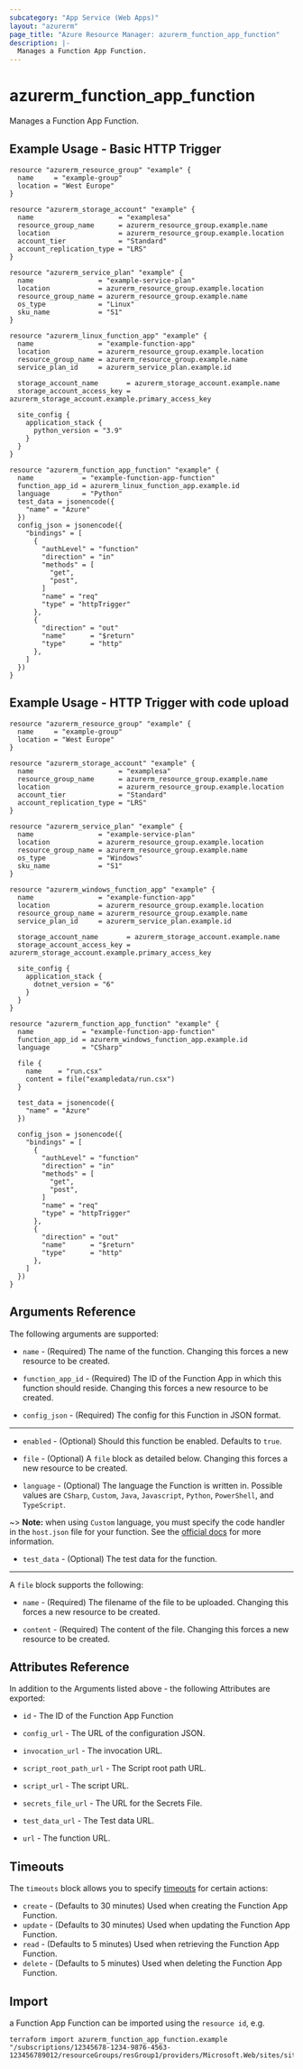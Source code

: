 ```yaml
---
subcategory: "App Service (Web Apps)"
layout: "azurerm"
page_title: "Azure Resource Manager: azurerm_function_app_function"
description: |-
  Manages a Function App Function.
---
```


# azurerm_function_app_function

Manages a Function App Function.

## Example Usage - Basic HTTP Trigger

```hcl
resource "azurerm_resource_group" "example" {
  name     = "example-group"
  location = "West Europe"
}

resource "azurerm_storage_account" "example" {
  name                     = "examplesa"
  resource_group_name      = azurerm_resource_group.example.name
  location                 = azurerm_resource_group.example.location
  account_tier             = "Standard"
  account_replication_type = "LRS"
}

resource "azurerm_service_plan" "example" {
  name                = "example-service-plan"
  location            = azurerm_resource_group.example.location
  resource_group_name = azurerm_resource_group.example.name
  os_type             = "Linux"
  sku_name            = "S1"
}

resource "azurerm_linux_function_app" "example" {
  name                = "example-function-app"
  location            = azurerm_resource_group.example.location
  resource_group_name = azurerm_resource_group.example.name
  service_plan_id     = azurerm_service_plan.example.id

  storage_account_name       = azurerm_storage_account.example.name
  storage_account_access_key = azurerm_storage_account.example.primary_access_key

  site_config {
    application_stack {
      python_version = "3.9"
    }
  }
}

resource "azurerm_function_app_function" "example" {
  name            = "example-function-app-function"
  function_app_id = azurerm_linux_function_app.example.id
  language        = "Python"
  test_data = jsonencode({
    "name" = "Azure"
  })
  config_json = jsonencode({
    "bindings" = [
      {
        "authLevel" = "function"
        "direction" = "in"
        "methods" = [
          "get",
          "post",
        ]
        "name" = "req"
        "type" = "httpTrigger"
      },
      {
        "direction" = "out"
        "name"      = "$return"
        "type"      = "http"
      },
    ]
  })
}
```

## Example Usage - HTTP Trigger with code upload

```hcl
resource "azurerm_resource_group" "example" {
  name     = "example-group"
  location = "West Europe"
}

resource "azurerm_storage_account" "example" {
  name                     = "examplesa"
  resource_group_name      = azurerm_resource_group.example.name
  location                 = azurerm_resource_group.example.location
  account_tier             = "Standard"
  account_replication_type = "LRS"
}

resource "azurerm_service_plan" "example" {
  name                = "example-service-plan"
  location            = azurerm_resource_group.example.location
  resource_group_name = azurerm_resource_group.example.name
  os_type             = "Windows"
  sku_name            = "S1"
}

resource "azurerm_windows_function_app" "example" {
  name                = "example-function-app"
  location            = azurerm_resource_group.example.location
  resource_group_name = azurerm_resource_group.example.name
  service_plan_id     = azurerm_service_plan.example.id

  storage_account_name       = azurerm_storage_account.example.name
  storage_account_access_key = azurerm_storage_account.example.primary_access_key

  site_config {
    application_stack {
      dotnet_version = "6"
    }
  }
}

resource "azurerm_function_app_function" "example" {
  name            = "example-function-app-function"
  function_app_id = azurerm_windows_function_app.example.id
  language        = "CSharp"

  file {
    name    = "run.csx"
    content = file("exampledata/run.csx")
  }

  test_data = jsonencode({
    "name" = "Azure"
  })

  config_json = jsonencode({
    "bindings" = [
      {
        "authLevel" = "function"
        "direction" = "in"
        "methods" = [
          "get",
          "post",
        ]
        "name" = "req"
        "type" = "httpTrigger"
      },
      {
        "direction" = "out"
        "name"      = "$return"
        "type"      = "http"
      },
    ]
  })
}
```

## Arguments Reference

The following arguments are supported:

* `name` - (Required) The name of the function. Changing this forces a new resource to be created.

* `function_app_id` - (Required) The ID of the Function App in which this function should reside. Changing this forces a new resource to be created.

* `config_json` - (Required) The config for this Function in JSON format.

---

* `enabled` - (Optional) Should this function be enabled. Defaults to `true`.

* `file` - (Optional) A `file` block as detailed below. Changing this forces a new resource to be created.

* `language` - (Optional) The language the Function is written in. Possible values are `CSharp`, `Custom`, `Java`, `Javascript`, `Python`, `PowerShell`, and `TypeScript`.

~> **Note:** when using `Custom` language, you must specify the code handler in the `host.json` file for your function. See the [official docs](https://docs.microsoft.com/azure/azure-functions/functions-custom-handlers#hostjson) for more information.

* `test_data` - (Optional) The test data for the function.

---

A `file` block supports the following:

* `name` - (Required) The filename of the file to be uploaded. Changing this forces a new resource to be created.

* `content` - (Required) The content of the file. Changing this forces a new resource to be created.

## Attributes Reference

In addition to the Arguments listed above - the following Attributes are exported:

* `id` - The ID of the Function App Function

* `config_url` - The URL of the configuration JSON.

* `invocation_url` - The invocation URL.

* `script_root_path_url` - The Script root path URL.

* `script_url` - The script URL.

* `secrets_file_url` - The URL for the Secrets File.

* `test_data_url` - The Test data URL.

* `url` - The function URL.

## Timeouts

The `timeouts` block allows you to specify [timeouts](https://www.terraform.io/language/resources/syntax#operation-timeouts) for certain actions:

* `create` - (Defaults to 30 minutes) Used when creating the Function App Function.
* `update` - (Defaults to 30 minutes) Used when updating the Function App Function.
* `read` - (Defaults to 5 minutes) Used when retrieving the Function App Function.
* `delete` - (Defaults to 5 minutes) Used when deleting the Function App Function.

## Import

a Function App Function can be imported using the `resource id`, e.g.

```shell
terraform import azurerm_function_app_function.example "/subscriptions/12345678-1234-9876-4563-123456789012/resourceGroups/resGroup1/providers/Microsoft.Web/sites/site1/functions/function1"
```

